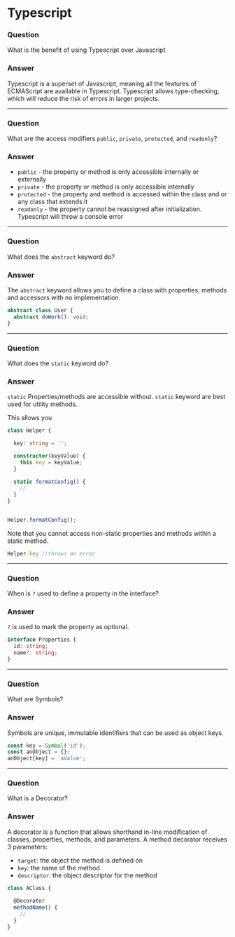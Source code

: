 # Typescript

### Question
What is the benefit of using Typescript over Javascript

### Answer

Typescript is a superset of Javascript, meaning all the features of ECMAScript are available in Typescript. Typescript allows type-checking, which will reduce the risk of errors in larger projects.

---

### Question

What are the access modifiers `public`, `private`, `protected`, and `readonly`?

### Answer

* `public` - the property or method is only accessible internally or externally
* `private` - the property or method is only accessible internally
* `protected` - the property and method is accessed within the class and or any class that extends it 
* `readonly` - the property cannot be reassigned after initialization. Typescript will throw a console error

---

### Question
What does the `abstract` keyword do?

### Answer

The `abstract` keyword allows you to define a class with properties, methods and accessors with no implementation.

```Typescript
abstract class User {
  abstract doWork(): void;
}
```

---

### Question
What does the `static` keyword do?

### Answer

`static` Properties/methods are accessible without. `static` keyword are best used for utility methods.

This allows you

```Typescript
class Helper {

  key: string = '';

  constructor(keyValue) {
    this.key = keyValue;
  }

  static formatConfig() {
    //
  }  
}


Helper.formatConfig();
```

Note that you cannot access non-static properties and methods within a static method.

```Typescript
Helper.key //throws an error
```

---

### Question
When is `?` used to define a property in the interface?

### Answer
`?` is used to mark the property as optional. 

```Typescript
interface Properties {
  id: string;
  name?: string;
}
```

---

### Question

What are Symbols?

### Answer
Symbols are unique, immutable identifiers that can be used as object keys. 

```Typescript
const key = Symbol('id');
const anObject = {};
anObject[key] = 'aValue';
```
---

### Question

What is a Decorator?

### Answer

A decorator is a function that allows shorthand in-line modification of classes, properties, methods, and parameters. A method decorator receives 3 parameters:
* `target`: the object the method is defined on
* `key`: the name of the method
* `descriptor`: the object descriptor for the method

```Typescript
class AClass {
  
  @Decorator
  methodName() {
    //
  }
}
```